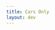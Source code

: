 ```yaml
---
title: Cars Only
layout: dev
---
```

<div data-drivenow-widget='SearchWidget' data-vehicle-category='car-hire'></div>
